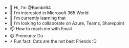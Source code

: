 - 👋 Hi, I’m @Bambil64
- 👀 I’m interested in Microsoft 365 World 
- 🌱 I’m currently learning that 
- 💞️ I’m looking to collaborate on Azure, Teams, Sharepoint 
- 📫 How to reach me with Email 
- 😄 Pronouns: Du
- ⚡ Fun fact: Cats are the not best Friends :D 

<!---
Bambil64/Bambil64 is a ✨ special ✨ repository because its `README.md` (this file) appears on your GitHub profile.
You can click the Preview link to take a look at your changes.
--->
